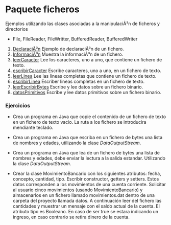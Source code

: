 # Paquete ficheros

Ejemplos utilizando las clases asociadas a la manipulaciÃ³n de ficheros y directorios

- File, FileReader, FileWritter, BufferedReader, BufferedWriter

1. [DeclaraciÃ³n](https://github.com/franlu/DAM-AD/blob/master/src/ficheros/declaracion.java)
    Ejemplo de declaraciÃ³n de un fichero.
2. [InformaciÃ³n](https://github.com/franlu/DAM-AD/blob/master/src/ficheros/informacion.java)
    Muestra la informaciÃ³n de un fichero.
3. [leerCaracter]()
	Lee los caracteres, uno a uno, que contiene un fichero de texto.
3. [escribirCaracter]()
    Escribe caracteres, uno a uno, en un fichero de texto.
3. [leerLinea](https://github.com/franlu/DAM-AD/blob/master/src/ficheros/leerLinea.java)
	Lee las lineas completas que contiene un fichero de texto.
3. [escribirLinea](https://github.com/franlu/DAM-AD/blob/master/src/ficheros/escribirLinea.java)
    Escriber lineas completas en un fichero de texto.
7. [leerEscribirBytes](https://github.com/franlu/DAM-AD/blob/master/src/ficheros/leerEscribirBytes.java)
    Escribe y lee datos sobre un fichero binario.
8. [datosPrimitivos](https://github.com/franlu/DAM-AD/blob/master/src/ficheros/datosPrimitivos.java)
    Escribe y lee datos primitivos sobre un fichero binario.
    
    
    
    
### Ejercicios

- Crea un programa en Java que copie el contenido de un fichero de texto en un fichero de texto vacio. La ruta a los fichero se introducira mendiante teclado.
- Crea un programa en Java que escriba en un fichero de bytes una lista de nombres y edades, utilizando la clase *DataOutputStream*.
- Crea un programa en Java que lea de un fichero de bytes una lista de nombres y edades, debe enviar la lectura a la salida estandar. Utilizando la clase *DataOutputStream*.

- Crear la clase MovimientoBancario con los siguientes atributos: fecha, concepto, cantidad, tipo. Escribir constructor, getters y setters. Estos datos corresponden a los movimientos de una cuenta corriente. Solicitar al usuario cinco movimientos (usando MovimientoBancario) y almacenarlos en un fichero llamado movimientos.dat dentro de una carpeta del proyecto llamada datos. A continuación leer del fichero las cantidades y muestrar un mensaje con el saldo actual de la cuenta. El atributo tipo es Booleano. En caso de ser true se estara indicando un ingreso, en caso contrario se retira dinero de la cuenta.
